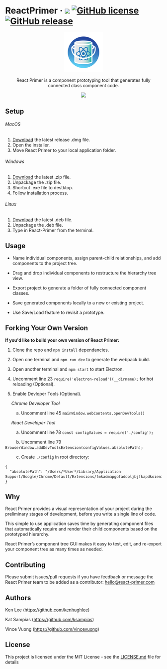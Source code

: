 
# ReactPrimer &middot; <img src="https://travis-ci.org/kenhughlee/ReactPrimer.svg?branch=master">   [![GitHub license](https://img.shields.io/badge/license-MIT-blue.svg)](https://github.com/ReactPrimer/ReactPrimer/blob/master/LICENSE.md) [![GitHub release](https://img.shields.io/github/release/qubyte/rubidium.svg)](https://github.com/ReactPrimer/ReactPrimer/releases/tag/1.0.0)

<p align="center"><img src="/assets/icons/png/128x128.png"></p>

<p align="center">React Primer is a component prototyping tool that generates fully connected class component code.</p>
<p align="center">
<img src="/assets/demo/demo_15mb.gif"/>
</p>

## Setup

###### MacOS

1. [Download](https://github.com/ReactPrimer/ReactPrimer/releases/download/1.0.0/ReactPrimer.dmg) the latest release .dmg file.
2. Open the installer.
3. Move React Primer to your local application folder.

###### Windows
1. [Download](https://github.com/ReactPrimer/ReactPrimer/releases/download/1.0.0/ReactPrimer-win32-x64.zip) the latest .zip file.  
2. Unpackage the .zip file.
3. Shortcut .exe file to destktop.
3. Follow installation process.

###### Linux
1. [Download](https://github.com/ReactPrimer/ReactPrimer/releases/download/1.0.0/React-Primer_1.0.0_amd64.deb) the latest .deb file.  
2. Unpackage the .deb file. 
3. Type in React-Primer from the terminal.

## Usage

* Name individual components, assign parent-child relationships, and add components to the project tree.

* Drag and drop individual components to restructure the hierarchy tree view.

* Export project to generate a folder of fully connected component classes.

* Save generated components locally to a new or existing project.

* Use Save/Load feature to revisit a prototype.

## Forking Your Own Version
**If you'd like to build your own version of React Primer:**

1. Clone the repo and `npm install` dependancies.

2. Open one terminal and `npm run dev` to generate the webpack build.

3. Open another terminal and `npm start` to start Electron.

4. Uncomment line 23 `require('electron-reload')(__dirname);` for hot reloading (Optional).

3. Enable Devloper Tools (Optional).

&nbsp;&nbsp;&nbsp;&nbsp; *Chrome Developer Tool*

&nbsp;&nbsp;&nbsp;&nbsp;&nbsp;&nbsp;&nbsp;&nbsp; a. Uncomment line 45 `mainWindow.webContents.openDevTools()`

&nbsp;&nbsp;&nbsp;&nbsp; *React Developer Tool*

&nbsp;&nbsp;&nbsp;&nbsp;&nbsp;&nbsp;&nbsp;&nbsp; a. Uncomment line 78 `const configValues = require('./config');`

&nbsp;&nbsp;&nbsp;&nbsp;&nbsp;&nbsp;&nbsp;&nbsp; b. Uncomment line 79 `BrowserWindow.addDevToolsExtension(configValues.absolutePath);`

&nbsp;&nbsp;&nbsp;&nbsp;&nbsp;&nbsp;&nbsp;&nbsp; c. Create `./config` in root directory:

```
{
  "absolutePath": "/Users/*User*/Library/Application Support/Google/Chrome/Default/Extensions/fmkadmapgofadopljbjfkapdkoienihi/2.5.2_0"
}
```

## Why

React Primer provides a visual representation of your project during the preliminary stages of development, before you write a single line of code.

This simple to use application saves time by generating component files that automatically require and render their child components based on the prototyped hierarchy.

React Primer’s component tree GUI makes it easy to test, edit, and re-export your component tree as many times as needed.


## Contributing


Please submit issues/pull requests if you have feedback or message the React Primer team to be added as a contributor: hello@react-primer.com


## Authors

Ken Lee (https://github.com/kenhughlee)

Kat Sampias (https://github.com/ksampias)

Vince Vuong (https://github.com/vincevuong)

## License

This project is licensed under the MIT License - see the [LICENSE.md](LICENSE.md) file for details
